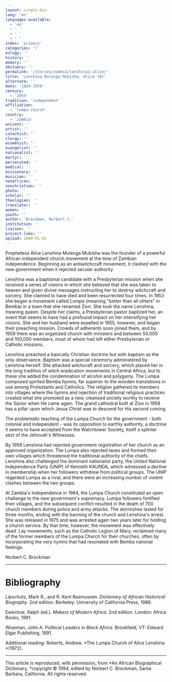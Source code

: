 ```yaml
---
layout: single-bio
lang: 'en'
languages-available:
  - 'en'
  - ' '
  - ' '
  - ' '
index: 'primary'
categories: 'l'
eulogy: ''
history: ''
memory: ''
obituary: ''
permalink: '/stories/zambia/lenshina1-alice/'
title: 'Lenshina Mulenga Mubisha, Alice (B)'
alternate: ''
date: '1924-1978'
century:
  - '20th'
tradition: 'independent'
affiliation:
  - 'lumpa church'
country:
  - 'zambia'
ancient: ''
artist: ''
catechist: ''
clergy: ''
ecumenist: ''
evangelist: ''
nationalist: ''
martyr: ''
persecuted: ''
medical: ''
missionary: ''
musician: ''
nonafrican: ''
nonchristian: ''
photo: ''
scholar: ''
theologian: ''
translator: ''
women: ''
youth: ''
author: 'Brockman, Norbert C.'
institution: ''
liaison: ''
project-luke: ''
upload: 2000-01-01
---
```



Prophetess Alice Lenshina Mulenga Mubisha was the founder of a powerful African independent church movement at the time of Zambian independence. Beginning as an antiwitchcraft movement, it clashed with the new government when it rejected secular authority.

Lenshina was a baptismal candidate with a Presbyterian mission when she received a series of visions in which she believed that she was taken to heaven and given divine messages instructing her to destroy witchcraft and sorcery. She claimed to have died and been resurrected four times. In 1953 she began a movement called *Lumpa* (meaning "better than all others" in Bemba) in a town that she renamed Zion. She took the name Lenshina, meaning queen. Despite her claims, a Presbyterian pastor baptized her, an event that seems to have had a profound impact on her intensifying her visions. She and her husband were expelled in 1955, however, and began their preaching mission. Crowds of adherents soon joined them, and by 1959 there was an organized church with ministers and between 50,000 and 100,000 members, most of whom had left either Presbyterian or Catholic missions.

Lenshina preached a basically Christian doctrine but with baptism as the only observance. Baptism was a special ceremony administered by Lenshina herself. She attacked witchcraft and sorcery, which placed her in the long tradition of witch eradication movements in Central Africa, but to these she added the condemnation of alcohol and polygamy. The Lumpa composed spirited Bemba hymns, far superior to the wooden translations in use among Protestants and Catholics. The religion gathered its members into villages where the hymns and rejection of traditional religious practices created what she promoted as a new, cleansed society worthy to receive the Savior when He came again. The grand cathedral built at Zion in 1958 has a pillar upon which Jesus Christ was to descend for His second coming.

The problematic teaching of the Lumpa Church for the government - both colonial and independent - was its opposition to earthly authority, a doctrine it seems to have accepted from the Watchtower Society, itself a splinter sect of the Jehovah's Witnesses.

By 1958 Lenshina had rejected government registration of her church as an approved organization. The Lumpa also rejected taxes and formed their own villages which threatened the traditional authority of the chiefs. Lenshina also challenged the dominant nationalist party, the United National Independence Party (UNIP) of Kenneth KAUNDA, which witnessed a decline in membership when her followers withdrew from political groups. The UNIP regarded Lumpa as a rival, and there were an increasing number of violent clashes between the two groups.

At Zambia's independence in 1964, the Lumpa Church constituted an open challenge to the new government's supremacy. Lumpa followers fortified their villages, and the subsequent conflict resulted in the death of 700 church members during police and army attacks. The skirmishes lasted for three months, ending with the banning of the church and Lenshina's arrest. She was released in 1975 and was arrested again two years later for holding a church service. By that time, however, the movement was effectively dead. Lay movements, such as the Catholic Legion of Mary, reclaimed many of the former members of the Lumpa Church for their churches, often by incorporating the very hymns that had resonated with Bemba national feelings.

Norbert C. Brockman

---

# Bibliography

Lipschutz, Mark R., and R. Kent Rasmussen.  *Dictionary of African Historical Biography.*  2nd edition.  Berkeley: University of California Press, 1986.

Ewechue, Ralph (ed.).  *Makers of Modern Africa.*  2nd edition.  London: Africa Books, 1991.

Wiseman, John A.  *Political Leaders in Black Africa.*  Brookfield, VT: Edward Elgar Publishing, 1991.

Additional reading: Roberts, Andrew. *The Lumpa Church of Alice Lenshina *(1972).

---

This article is reproduced, with permission, from *An African Biographical Dictionary, *copyright &copy; 1994, edited by Norbert C. Brockman, Santa Barbara, California. All rights reserved.